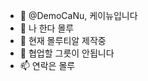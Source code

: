 - 👋 @DemoCaNu, 케이뉴입니다
- 👀 나 한다 몰루
- 🌱 현재 몰루티알 제작중
- 💞️ 협업할 그릇이 안됩니다
- 📫 연락은 몰루

<!---
DemoCaNu/DemoCaNu is a ✨ special ✨ repository because its `README.md` (this file) appears on your GitHub profile.
You can click the Preview link to take a look at your changes.
--->
